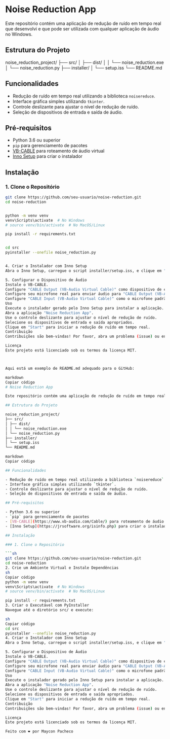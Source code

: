 # Noise Reduction App

Este repositório contém uma aplicação de redução de ruído em tempo real que desenvolvi e que pode ser utilizada com qualquer aplicação de áudio no Windows.

## Estrutura do Projeto

noise_reduction_project/
├── src/
│ ├── dist/
│ │ └── noise_reduction.exe
│ └── noise_reduction.py
├── installer/
│ └── setup.iss
└── README.md



## Funcionalidades

- Redução de ruído em tempo real utilizando a biblioteca `noisereduce`.
- Interface gráfica simples utilizando `tkinter`.
- Controle deslizante para ajustar o nível de redução de ruído.
- Seleção de dispositivos de entrada e saída de áudio.

## Pré-requisitos

- Python 3.6 ou superior
- `pip` para gerenciamento de pacotes
- [VB-CABLE](https://www.vb-audio.com/Cable/) para roteamento de áudio virtual
- [Inno Setup](https://jrsoftware.org/isinfo.php) para criar o instalador

## Instalação

### 1. Clone o Repositório

```sh
git clone https://github.com/seu-usuario/noise-reduction.git
cd noise-reduction


python -m venv venv
venv\Scripts\activate  # No Windows
# source venv/bin/activate  # No MacOS/Linux

pip install -r requirements.txt


cd src
pyinstaller --onefile noise_reduction.py


4. Criar o Instalador com Inno Setup
Abra o Inno Setup, carregue o script installer/setup.iss, e clique em "Compile".

5. Configurar o Dispositivo de Áudio
Instale o VB-CABLE.
Configure "CABLE Output (VB-Audio Virtual Cable)" como dispositivo de entrada padrão no Windows.
Configure seu microfone real para enviar áudio para "CABLE Output (VB-Audio Virtual Cable)".
Configure "CABLE Input (VB-Audio Virtual Cable)" como o microfone padrão no Windows.
Uso
Execute o instalador gerado pelo Inno Setup para instalar a aplicação.
Abra a aplicação "Noise Reduction App".
Use o controle deslizante para ajustar o nível de redução de ruído.
Selecione os dispositivos de entrada e saída apropriados.
Clique em "Start" para iniciar a redução de ruído em tempo real.
Contribuição
Contribuições são bem-vindas! Por favor, abra um problema (issue) ou envie uma solicitação de pull request.

Licença
Este projeto está licenciado sob os termos da licença MIT.



Aqui está um exemplo de README.md adequado para o GitHub:

markdown
Copiar código
# Noise Reduction App

Este repositório contém uma aplicação de redução de ruído em tempo real que pode ser utilizada com qualquer aplicação de áudio no Windows.

## Estrutura do Projeto

noise_reduction_project/
├── src/
│ ├── dist/
│ │ └── noise_reduction.exe
│ └── noise_reduction.py
├── installer/
│ └── setup.iss
└── README.md

markdown
Copiar código

## Funcionalidades

- Redução de ruído em tempo real utilizando a biblioteca `noisereduce`.
- Interface gráfica simples utilizando `tkinter`.
- Controle deslizante para ajustar o nível de redução de ruído.
- Seleção de dispositivos de entrada e saída de áudio.

## Pré-requisitos

- Python 3.6 ou superior
- `pip` para gerenciamento de pacotes
- [VB-CABLE](https://www.vb-audio.com/Cable/) para roteamento de áudio virtual
- [Inno Setup](https://jrsoftware.org/isinfo.php) para criar o instalador

## Instalação

### 1. Clone o Repositório

```sh
git clone https://github.com/seu-usuario/noise-reduction.git
cd noise-reduction
2. Crie um Ambiente Virtual e Instale Dependências
sh
Copiar código
python -m venv venv
venv\Scripts\activate  # No Windows
# source venv/bin/activate  # No MacOS/Linux

pip install -r requirements.txt
3. Criar o Executável com PyInstaller
Navegue até o diretório src/ e execute:

sh
Copiar código
cd src
pyinstaller --onefile noise_reduction.py
4. Criar o Instalador com Inno Setup
Abra o Inno Setup, carregue o script installer/setup.iss, e clique em "Compile".

5. Configurar o Dispositivo de Áudio
Instale o VB-CABLE.
Configure "CABLE Output (VB-Audio Virtual Cable)" como dispositivo de entrada padrão no Windows.
Configure seu microfone real para enviar áudio para "CABLE Output (VB-Audio Virtual Cable)".
Configure "CABLE Input (VB-Audio Virtual Cable)" como o microfone padrão no Windows.
Uso
Execute o instalador gerado pelo Inno Setup para instalar a aplicação.
Abra a aplicação "Noise Reduction App".
Use o controle deslizante para ajustar o nível de redução de ruído.
Selecione os dispositivos de entrada e saída apropriados.
Clique em "Start" para iniciar a redução de ruído em tempo real.
Contribuição
Contribuições são bem-vindas! Por favor, abra um problema (issue) ou envie uma solicitação de pull request.

Licença
Este projeto está licenciado sob os termos da licença MIT.

Feito com ❤️ por Maycon Pacheco
